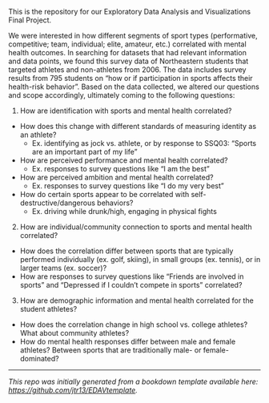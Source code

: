 This is the repository for our Exploratory Data Analysis and Visualizations Final Project. 

We were interested in how different segments of sport types (performative, competitive; team, individual; elite, amateur, etc.) correlated with mental health outcomes. In searching for datasets that had relevant information and data points, we found this survey data of Northeastern students that targeted athletes and non-athletes from 2006. The data includes survey results from 795 students on “how or if participation in sports affects their health-risk behavior”. Based on the data collected, we altered our questions and scope accordingly, ultimately coming to the following questions:

1. How are identification with sports and mental health correlated?

* How does this change with different standards of measuring identity as an athlete?
  * Ex. identifying as jock vs. athlete, or by response to SSQ03: “Sports are an important part of my life”
* How are perceived performance and mental health correlated?
  * Ex. responses to survey questions like “I am the best”
* How are perceived ambition and mental health correlated?
  * Ex. responses to survey questions like “I do my very best”
* How do certain sports appear to be correlated with self-destructive/dangerous behaviors?
  * Ex. driving while drunk/high, engaging in physical fights

2. How are individual/community connection to sports and mental health correlated?

* How does the correlation differ between sports that are typically performed individually (ex. golf, skiing), in small groups (ex. tennis), or in larger teams (ex. soccer)?
* How are responses to survey questions like “Friends are involved in sports” and “Depressed if I couldn’t compete in sports” correlated?

3. How are demographic information and mental health correlated for the student athletes?

* How does the correlation change in high school vs. college athletes? What about community athletes?
* How do mental health responses differ between male and female athletes? Between sports that are traditionally male- or female-dominated?

----

*This repo was initially generated from a bookdown template available here: https://github.com/jtr13/EDAVtemplate.*	




